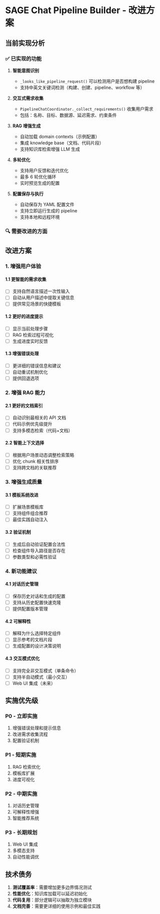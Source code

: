 # SAGE Chat Pipeline Builder - 改进方案

## 当前实现分析

### ✅ 已实现的功能

1. **智能意图识别**
   - `_looks_like_pipeline_request()` 可以检测用户是否想构建 pipeline
   - 支持中英文关键词检测（构建、创建、pipeline、workflow 等）

2. **交互式需求收集**
   - `PipelineChatCoordinator._collect_requirements()` 收集用户需求
   - 包括：名称、目标、数据源、延迟需求、约束条件

3. **RAG 增强生成**
   - 自动加载 domain contexts（示例配置）
   - 集成 knowledge base（文档、代码片段）
   - 支持知识库检索增强 LLM 生成

4. **多轮优化**
   - 支持用户反馈和迭代优化
   - 最多 6 轮优化循环
   - 实时预览生成的配置

5. **配置保存与执行**
   - 自动保存为 YAML 配置文件
   - 支持立即运行生成的 pipeline
   - 支持本地和远程环境

### 🔍 需要改进的方面

## 改进方案

### 1. 增强用户体验

#### 1.1 更智能的需求收集
- [ ] 支持自然语言描述一次性输入
- [ ] 自动从用户描述中提取关键信息
- [ ] 提供常见场景的快捷模板

#### 1.2 更好的进度提示
- [ ] 显示当前处理步骤
- [ ] RAG 检索过程可视化
- [ ] 生成进度实时反馈

#### 1.3 增强错误处理
- [ ] 更详细的错误信息和建议
- [ ] 自动重试机制优化
- [ ] 提供回退选项

### 2. 增强 RAG 能力

#### 2.1 更好的文档索引
- [ ] 自动识别最相关的 API 文档
- [ ] 代码示例优先级提升
- [ ] 支持多模态检索（代码+文档）

#### 2.2 智能上下文选择
- [ ] 根据用户场景动态调整检索策略
- [ ] 优化 chunk 相关性排序
- [ ] 支持跨文档的关联推荐

### 3. 增强生成质量

#### 3.1 模板系统改进
- [ ] 扩展场景模板库
- [ ] 支持组件组合推荐
- [ ] 最佳实践自动注入

#### 3.2 验证机制
- [ ] 生成后自动验证配置合法性
- [ ] 检查组件导入路径是否存在
- [ ] 参数类型和必需性验证

### 4. 新功能建议

#### 4.1 对话历史管理
- [ ] 保存历史对话和生成的配置
- [ ] 支持从历史配置快速克隆
- [ ] 提供配置版本管理

#### 4.2 可解释性
- [ ] 解释为什么选择特定组件
- [ ] 显示参考的文档片段
- [ ] 生成配置的设计决策说明

#### 4.3 交互模式优化
- [ ] 支持完全非交互模式（单条命令）
- [ ] 支持半自动模式（最小交互）
- [ ] Web UI 集成（未来）

## 实施优先级

### P0 - 立即实施
1. 增强错误处理和提示信息
2. 改进需求收集流程
3. 配置验证机制

### P1 - 短期实施
1. RAG 检索优化
2. 模板库扩展
3. 进度可视化

### P2 - 中期实施
1. 对话历史管理
2. 可解释性增强
3. 智能推荐系统

### P3 - 长期规划
1. Web UI 集成
2. 多模态支持
3. 自动性能调优

## 技术债务

1. **测试覆盖率**：需要增加更多边界情况测试
2. **性能优化**：知识库加载可以延迟初始化
3. **代码复用**：部分逻辑可以抽取为独立模块
4. **文档完善**：需要更详细的使用示例和最佳实践
